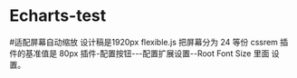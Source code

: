 # Echarts-test

#适配屏幕自动缩放
设计稿是1920px
flexible.js 把屏幕分为 24 等份
cssrem 插件的基准值是 80px
插件-配置按钮---配置扩展设置--Root Font Size 里面 设置。
